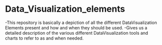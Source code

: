# Data_Visualization_elements
-This repository is basically a depiction of all the different DataVisualization Elements present and how and when they should be used.
-Gives us a detailed description of the various different DataVisualization tools and charts to refer to as and when needed. 

